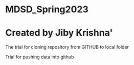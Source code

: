 
# MDSD_Spring2023
# Created by Jiby Krishna'

The trial for cloning repository from GITHUB to local folder

Trial for pushing data into github